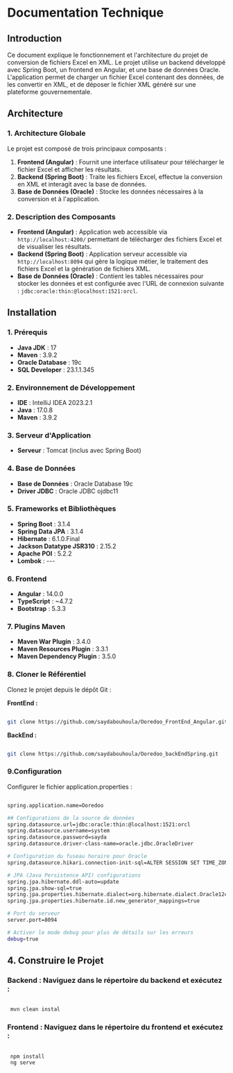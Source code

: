 # Documentation Technique

## Introduction
Ce document explique le fonctionnement et l'architecture du projet de conversion de fichiers Excel en XML. Le projet utilise un backend développé avec Spring Boot, un frontend en Angular, et une base de données Oracle. L'application permet de charger un fichier Excel contenant des données, de les convertir en XML, et de déposer le fichier XML généré sur une plateforme gouvernementale.

## Architecture
### 1. Architecture Globale
Le projet est composé de trois principaux composants :
1. **Frontend (Angular)** : Fournit une interface utilisateur pour télécharger le fichier Excel et afficher les résultats.
2. **Backend (Spring Boot)** : Traite les fichiers Excel, effectue la conversion en XML et interagit avec la base de données.
3. **Base de Données (Oracle)** : Stocke les données nécessaires à la conversion et à l'application.


### 2. Description des Composants
- **Frontend (Angular)** : Application web accessible via `http://localhost:4200/` permettant de télécharger des fichiers Excel et de visualiser les résultats.
- **Backend (Spring Boot)** : Application serveur accessible via `http://localhost:8094` qui gère la logique métier, le traitement des fichiers Excel et la génération de fichiers XML.
- **Base de Données (Oracle)** : Contient les tables nécessaires pour stocker les données et est configurée avec l'URL de connexion suivante : `jdbc:oracle:thin:@localhost:1521:orcl`.

## Installation
### 1. Prérequis
- **Java JDK** : 17
- **Maven** :  3.9.2
- **Oracle Database** : 19c
- **SQL Developer** : 23.1.1.345

### 2. Environnement de Développement
- **IDE** : IntelliJ IDEA 2023.2.1
- **Java** : 17.0.8
- **Maven** : 3.9.2

### 3. Serveur d'Application
- **Serveur** : Tomcat (inclus avec Spring Boot)

### 4. Base de Données
- **Base de Données** : Oracle Database 19c
- **Driver JDBC** : Oracle JDBC ojdbc11

### 5. Frameworks et Bibliothèques
- **Spring Boot** : 3.1.4
- **Spring Data JPA** : 3.1.4
- **Hibernate** : 6.1.0.Final
- **Jackson Datatype JSR310** : 2.15.2
- **Apache POI** : 5.2.2
- **Lombok** : ---

### 6. Frontend
- **Angular** : 14.0.0
- **TypeScript** : ~4.7.2
- **Bootstrap** : 5.3.3


### 7. Plugins Maven
- **Maven War Plugin** : 3.4.0
- **Maven Resources Plugin** : 3.3.1
- **Maven Dependency Plugin** : 3.5.0

### 8. Cloner le Référentiel
Clonez le projet depuis le dépôt Git :

**FrontEnd :**
```bash

git clone https://github.com/saydabouhoula/Ooredoo_FrontEnd_Angular.git
```
**BackEnd :**

```bash

git clone https://github.com/saydabouhoula/Ooredoo_backEndSpring.git
```

### 9.Configuration
Configurer le fichier application.properties :
```bash

spring.application.name=Ooredoo

## Configurations de la source de données
spring.datasource.url=jdbc:oracle:thin:@localhost:1521:orcl
spring.datasource.username=system
spring.datasource.password=sayda
spring.datasource.driver-class-name=oracle.jdbc.OracleDriver

# Configuration du fuseau horaire pour Oracle
spring.datasource.hikari.connection-init-sql=ALTER SESSION SET TIME_ZONE='UTC'

# JPA (Java Persistence API) configurations
spring.jpa.hibernate.ddl-auto=update
spring.jpa.show-sql=true
spring.jpa.properties.hibernate.dialect=org.hibernate.dialect.Oracle12cDialect
spring.jpa.properties.hibernate.id.new_generator_mappings=true

# Port du serveur
server.port=8094

# Activer le mode debug pour plus de détails sur les erreurs
debug=true

```
## 4. Construire le Projet

### Backend : Naviguez dans le répertoire du backend et exécutez :
```bash

 mvn clean instal
```
### Frontend : Naviguez dans le répertoire du frontend et exécutez :
```bash

 npm install
 ng serve
 ```


